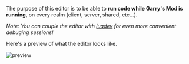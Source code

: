 The purpose of this editor is to be able to **run code while Garry's Mod is running**, on every realm (client, server, shared, etc...).

*Note: You can couple the editor with [luadev](https://github.com/Metastruct/luadev) for even more convenient debuging sessions!*

Here's a preview of what the editor looks like.

![preview](https://i.imgur.com/bd6HTdP.jpg)